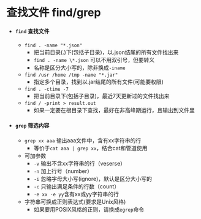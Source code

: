 # 查找文件 find/grep

- #### `find` 查找文件
    - `find . -name "*.json"`
        - 把当前目录(.)下(包括子目录)，以.json结尾的所有文件找出来
        - `find . -name \*.json` 可以不用双引号，但要转义
        - 名称是区分大小写的，除非换成`-iname`
    - `find /usr /home /tmp -name "*.jar"`
        - 指定多个目录，找到以.jar结尾的所有文件(可能要权限)
    - `find . -ctime -7`
        - 把当前目录下(包括子目录)，最近7天更新过的文件找出来
    - `find / -print > result.out`
        - 如果一定要在根目录下查找，最好在非高峰期运行，且输出到文件里

- #### `grep` 筛选内容
    - `grep xx aaa` 输出aaa文件中，含有xx字符串的行
        - 等价于`cat aaa | grep xx`，结合cat和管道使用
    - 可加参数
        - `-v` 输出不含xx字符串的行（veserse）
        - `-n` 加上行号（number）
        - `-i` 忽略字母大小写(ignore)，默认是区分大小写的
        - `-c` 只输出满足条件的行数（count）
        - `-e xx -e yy`含有xx或yy字符串的行
    - 字符串可换成正则表达式(要求是Unix风格)
        - 如果要用POSIX风格的正则，请换成`egrep`命令